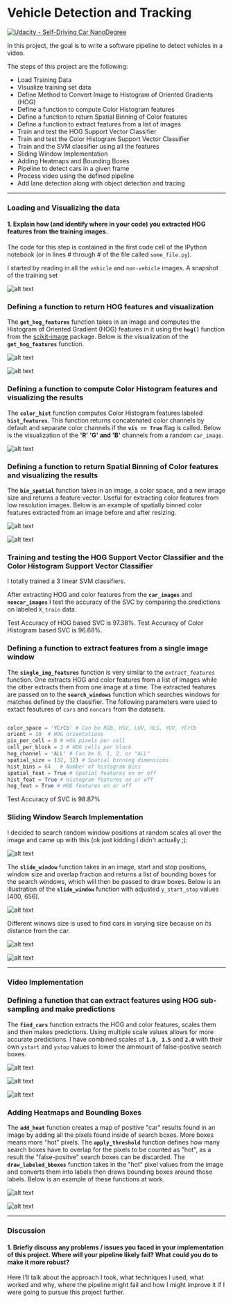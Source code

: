 # Vehicle Detection and Tracking

[![Udacity - Self-Driving Car NanoDegree](https://s3.amazonaws.com/udacity-sdc/github/shield-carnd.svg)](http://www.udacity.com/drive)

In this project, the goal is to write a software pipeline to detect vehicles in a video.

The steps of this project are the following:

* Load Training Data
* Visualize training set data
* Define Method to Convert Image to Histogram of Oriented Gradients (HOG)
* Define a function to compute Color Histogram features
* Define a function to return Spatial Binning of Color features
* Define a function to extract features from a list of images
* Train and test the HOG Support Vector Classifier
* Train and test the Color Histogram Support Vector Classifier
* Train and the SVM classifier using all the features
* Sliding Window Implementation
* Adding Heatmaps and Bounding Boxes
* Pipeline to detect cars in a given frame
* Process video using the defined pipeline
* Add lane detection along with object detection and tracing

[//]: # (Image References)
[image1]: ./examples/car_not_car.png
[image2]: ./examples/HOG_example.jpg
[image3]: ./examples/sliding_windows.jpg
[image4]: ./examples/sliding_window.jpg
[image5]: ./examples/bboxes_and_heat.png
[image6]: ./examples/labels_map.png
[image7]: ./examples/output_bboxes.png

[image8]: ./output_images/heat_map_2.png
[image9]: ./output_images/heat_map_1.png
[image10]: ./output_images/find_cars_3.png
[image11]: ./output_images/find_cars_2.png
[image12]: ./output_images/find_cars_1.png
[image13]: ./output_images/sliding_window_3.png
[image14]: ./output_images/sliding_window_2.png
[image15]: ./output_images/sliding_window_1.png
[image16]: ./output_images/color_bin_vis_2.png
[image17]: ./output_images/color_bin_vis_1.png
[image18]: ./output_images/color_bin_vis.png
[image19]: ./output_images/hog_sample_2.png
[image20]: ./output_images/hog_sample_1.png
[image21]: ./output_images/training_sample.png
[image22]: ./output_images/color_hist_vis.png


---

### Loading and Visualizing the data

#### 1. Explain how (and identify where in your code) you extracted HOG features from the training images.

The code for this step is contained in the first code cell of the IPython notebook (or in lines # through # of the file called `some_file.py`).  

I started by reading in all the `vehicle` and `non-vehicle` images. A snapshot of the training set

![alt text][image21]

### Defining a function to return HOG features and visualization

The **`get_hog_features`** function takes in an image and computes the Histogram of Oriented Gradient (HOG) features in it using the **`hog()`** function from the [scikit-image](http://scikit-image.org/docs/dev/api/skimage.feature.html?highlight=feature%20hog#skimage.feature.hog) package. Below is the visualization of the **`get_hog_features`** function.

![alt text][image19]

![alt text][image20]

### Defining a function to compute Color Histogram features and visualizing the results

The **`color_hist`** function computes Color Histogram features labeled **`hist_features`**. This function returns concatenated color channels by default and separate color channels if the **`vis == True`** flag is called. Below is the visualization of the **'R' 'G' and 'B'** channels from a random `car_image`.

![alt text][image22]

### Defining a function to return Spatial Binning of Color features and visualizing the results

The **`bin_spatial`** function takes in an image, a color space, and a new image size and returns a feature vector. Useful for extracting color features from low resolution images. Below is an example of spatially binned color features extracted from an image before and after resizing. 

![alt text][image17]

![alt text][image16]

### Training and testing the HOG Support Vector Classifier and the Color Histogram Support Vector Classifier

I totally trained a 3 linear SVM classifiers.

After extracting HOG and color features from the **`car_images`** and **`noncar_images`** I test the accuracy of the SVC by comparing the predictions on labeled `X_train` data. 

Test Accuracy of HOG based SVC is 97.38%.
Test Accuracy of Color Histogram based SVC is 96.68%.

### Defining a function to extract features from a single image window

The **`single_img_features`** function is very similar to the *`extract_features`* function. One extracts HOG and color features from a list of images while the other extracts them from one image at a time. The extracted features are passed on to the **`search_windows`** function which searches windows for matches defined by the classifier. The following parameters were used to extact feautures of `cars` and `noncars` from the datasets.

```python

color_space = 'YCrCb' # Can be RGB, HSV, LUV, HLS, YUV, YCrCb
orient = 10  # HOG orientations
pix_per_cell = 8 # HOG pixels per cell
cell_per_block = 2 # HOG cells per block
hog_channel = 'ALL' # Can be 0, 1, 2, or "ALL"
spatial_size = (32, 32) # Spatial binning dimensions
hist_bins = 64   # Number of histogram bins
spatial_feat = True # Spatial features on or off
hist_feat = True # Histogram features on or off
hog_feat = True # HOG features on or off
```
Test Accuracy of SVC is 98.87%

### Sliding Window Search Implementation

I decided to search random window positions at random scales all over the image and came up with this (ok just kidding I didn't actually ;):

![alt text][image3]

The **`slide_window`** function takes in an image, start and stop positions, window size and overlap fraction and returns a list of bounding boxes for the search windows, which will then be passed to draw boxes. Below is an illustration of the **`slide_window`** function with adjusted `y_start_stop` values [400, 656].

![alt text][image13]

Different winows size is used to find cars in varying size because on its distance from the car.

![alt text][image14]

![alt text][image15]

---

### Video Implementation

### Defining a function that can extract features using HOG sub-sampling and make predictions

The **`find_cars`** function extracts the HOG and color features, scales them and then makes predictions. Using multiple scale values allows for more accurate predictions. I have combined scales of **`1.0, 1.5`** and **`2.0`** with their own `ystart` and `ystop` values to lower the ammount of false-postive search boxes. 

![alt text][image10]

![alt text][image11]

![alt text][image12]

### Adding Heatmaps and Bounding Boxes

The **`add_heat`** function creates a map of positive "car" results found in an image by adding all the pixels found inside of search boxes. More boxes means more "hot" pixels. The **`apply_threshold`** function defines how many search boxes have to overlap for the pixels to be counted as "hot", as a result the "false-positve" search boxes can be discarded. The **`draw_labeled_bboxes`** function takes in the "hot" pixel values from the image and converts them into labels then draws bounding boxes around those labels. Below is an example of these functions at work.

![alt text][image8]

![alt text][image9]

---

### Discussion

#### 1. Briefly discuss any problems / issues you faced in your implementation of this project.  Where will your pipeline likely fail?  What could you do to make it more robust?

Here I'll talk about the approach I took, what techniques I used, what worked and why, where the pipeline might fail and how I might improve it if I were going to pursue this project further.  

